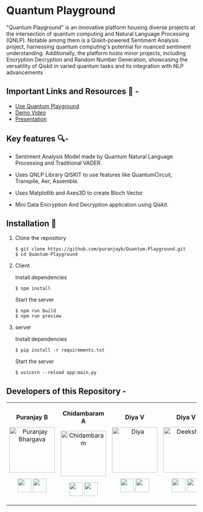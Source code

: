 
# Quantum Playground

"Quantum Playground" is an innovative platform housing diverse projects at the intersection of quantum computing and Natural Language Processing (QNLP). Notable among them is a Qiskit-powered Sentiment Analysis project, harnessing quantum computing's potential for nuanced sentiment understanding. Additionally, the platform hosts minor projects, including Encryption Decryption and Random Number Generation, showcasing the versatility of Qiskit in varied quantum tasks and its integration with NLP advancements

## Important Links and Resources 📃 -

- [Use Quantum Playground](https://quantum-playground.vercel.app/)
- [Demo Video](https://drive.google.com/drive/folders/1GpB-G9FBOPwztaIGz-OnOd5aaEuUBBfS?usp=sharing)
- [Presentation](https://www.canva.com/design/DAFr8Yt06jc/26LL5XCYDlUgGw9JJelBlg/edit?utm_content=DAFr8Yt06jc&utm_campaign=designshare&utm_medium=link2&utm_source=sharebutton)

## Key features 🔍-

- Sentiment Analysis Model made by Quantum Natural Language Processing and Traditional VADER.

- Uses QNLP Library QISKIT to use features like QuantumCircuit, Transpile, Aer, Assemble.

- Uses Matplotlib and Axes3D to create Bloch Vector

- Mini Data Encryption And Decryption application using Qiskit.

## Installation 🔧
1. Clone the repository

   ```
   $ git clone https://github.com/puranjayb/Quantum-Playground.git
   $ cd Quantum-Playground
   ```

2. Client

   Install dependencies

   ```
   $ npm install
   ```

   Start the server

   ```
   $ npm run build
   $ npm run preview
   ```

3. server

    Install dependencies
    
    ```
    $ pip install -r requirements.txt
    ```

    Start the server

    ```
    $ uvicorn --reload app:main.py
    ```

<div><h2><strong>Developers of this Repository -</strong></h2></div>

<table align="center">
<tr align="center">
<td>

**Puranjay B**

<p align="center">
<img src = "https://avatars.githubusercontent.com/u/90250628?s=400&u=59a21a80b8390e1aaefed3038d5f87745e4caf55&v=4"  height="120" alt="Puranjay Bhargava">
</p>
<p align="center">
<a href = "https://github.com/puranjayb"><img src = "http://www.iconninja.com/files/241/825/211/round-collaboration-social-github-code-circle-network-icon.svg" width="36" height = "36"/></a>
<a href = "https://www.linkedin.com/in/puranjayb/">
<img src = "http://www.iconninja.com/files/863/607/751/network-linkedin-social-connection-circular-circle-media-icon.svg" width="36" height="36"/>
</a>
</p>
</td>

<td>

**Chidambaram A**

<p align="center">
<img src = "https://avatars.githubusercontent.com/u/100338909?v=4"  height="120" alt="Chidambaram">
</p>
<p align="center">
<a href = "https://github.com/ChiduAnush"><img src = "http://www.iconninja.com/files/241/825/211/round-collaboration-social-github-code-circle-network-icon.svg" width="36" height = "36"/></a>
<a href = "https://www.linkedin.com/in/chidambaram-arunachalam/">
<img src = "http://www.iconninja.com/files/863/607/751/network-linkedin-social-connection-circular-circle-media-icon.svg" width="36" height="36"/>
</a>
</p>
</td>

<td>

**Diya V**

<p align="center">
<img src = "https://avatars.githubusercontent.com/u/91045114?v=4"  height="120" alt="Diya">
</p>
<p align="center">
  
<a href = "https://github.com/diyalv"><img src = "http://www.iconninja.com/files/241/825/211/round-collaboration-social-github-code-circle-network-icon.svg" width="36" height = "36"/></a>
<a href = "https://www.linkedin.com/in/diya-varghese/">
<img src = "http://www.iconninja.com/files/863/607/751/network-linkedin-social-connection-circular-circle-media-icon.svg" width="36" height="36"/>
</a>
</p>
</td>

<td>
   
**Diya V**

<p align="center">
<img src = "https://avatars.githubusercontent.com/u/115879925?v=4"  height="120" alt="Deeksha">
</p>
<p align="center">
  
<a href = "https://github.com/Deeksha67"><img src = "http://www.iconninja.com/files/241/825/211/round-collaboration-social-github-code-circle-network-icon.svg" width="36" height = "36"/></a>
<a href = "https://www.linkedin.com/in/deeksha-agrawal-642534204/">
<img src = "http://www.iconninja.com/files/863/607/751/network-linkedin-social-connection-circular-circle-media-icon.svg" width="36" height="36"/>
</a>
</p>
</td>

<td>
   
**Arvind A**

<p align="center">
<img src = "https://avatars.githubusercontent.com/u/81419892?v=4"  height="120" alt="Deeksha">
</p>
<p align="center">
  
<a href = "https://github.com/Arvind-4"><img src = "http://www.iconninja.com/files/241/825/211/round-collaboration-social-github-code-circle-network-icon.svg" width="36" height = "36"/></a>
<a href = "https://www.linkedin.com/in/a-arvind/">
<img src = "http://www.iconninja.com/files/863/607/751/network-linkedin-social-connection-circular-circle-media-icon.svg" width="36" height="36"/>
</a>
</p>
</td>
</table>

